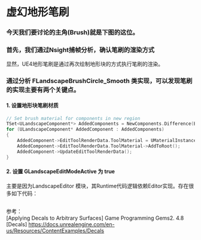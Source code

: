 # 虚幻地形笔刷
### 今天我们要讨论的主角(Brush)就是下图的这位。

### 首先，我们通过Nsight捕帧分析，确认笔刷的渲染方式   
显然，UE4地形笔刷是通过再次绘制地形块的方式执行笔刷的渲染。

### 通过分析 FLandscapeBrushCircle_Smooth 类实现，可以发现笔刷的实现主要有两个关键点。

#### 1. 设置地形块笔刷材质
```cpp
// Set brush material for components in new region
TSet<ULandscapeComponent*> AddedComponents = NewComponents.Difference(BrushMaterialComponents);
for (ULandscapeComponent* AddedComponent : AddedComponents)
{
	AddedComponent->EditToolRenderData.ToolMaterial = UMaterialInstanceDynamic::Create(BrushMaterial, nullptr);
	AddedComponent->EditToolRenderData.ToolMaterial->AddToRoot();
	AddedComponent->UpdateEditToolRenderData();
}
```

#### 2. 设置 GLandscapeEditModeActive 为 true  
主要是因为LandscapeEditor 模块，其Runtime代码逻辑依赖Editor实现。存在很多如下代码：
```cpp
```

参考：  
[Applying Decals to Arbitrary Surfaces] Game Programming Gems2. 4.8
[Decals] https://docs.unrealengine.com/en-us/Resources/ContentExamples/Decals